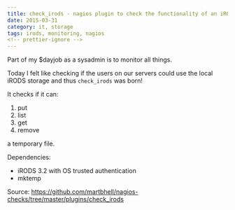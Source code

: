 ```yaml
---
title: check_irods - nagios plugin to check the functionality of an iRODS server
date: 2015-03-31
category: it, storage
tags: irods, monitoring, nagios
<!-- prettier-ignore -->
---
```


Part of my $dayjob as a sysadmin is to monitor all things.

Today I felt like checking if the users on our servers could use the local iRODS
storage and thus `check_irods` was born!

It checks if it can:

1. put
2. list
3. get
4. remove

a temporary file.

Dependencies:

- iRODS 3.2 with OS trusted authentication
- mktemp

Source: <https://github.com/martbhell/nagios-checks/tree/master/plugins/check_irods>
